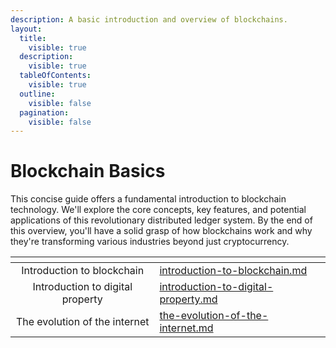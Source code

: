```yaml
---
description: A basic introduction and overview of blockchains.
layout:
  title:
    visible: true
  description:
    visible: true
  tableOfContents:
    visible: true
  outline:
    visible: false
  pagination:
    visible: false
---
```


# Blockchain Basics

This concise guide offers a fundamental introduction to blockchain technology. We'll explore the core concepts, key features, and potential applications of this revolutionary distributed ledger system. By the end of this overview, you'll have a solid grasp of how blockchains work and why they're transforming various industries beyond just cryptocurrency.

<table data-view="cards"><thead><tr><th align="center"></th><th data-hidden data-card-target data-type="content-ref"></th></tr></thead><tbody><tr><td align="center">Introduction to blockchain</td><td><a href="introduction-to-blockchain.md">introduction-to-blockchain.md</a></td></tr><tr><td align="center">Introduction to digital property</td><td><a href="introduction-to-digital-property.md">introduction-to-digital-property.md</a></td></tr><tr><td align="center">The evolution of the internet</td><td><a href="the-evolution-of-the-internet.md">the-evolution-of-the-internet.md</a></td></tr></tbody></table>
